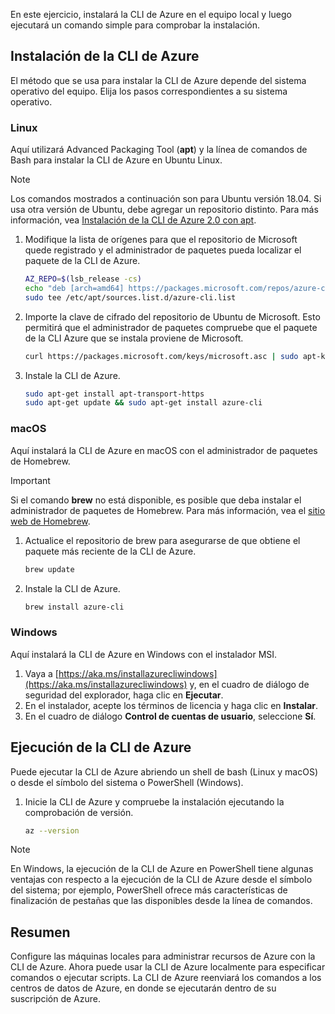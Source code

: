 
En este ejercicio, instalará la CLI de Azure en el equipo local y luego ejecutará un comando simple para comprobar la instalación. 

## <a name="installing-the-azure-cli"></a>Instalación de la CLI de Azure
El método que se usa para instalar la CLI de Azure depende del sistema operativo del equipo. Elija los pasos correspondientes a su sistema operativo.

### <a name="linux"></a>Linux
Aquí utilizará Advanced Packaging Tool (**apt**) y la línea de comandos de Bash para instalar la CLI de Azure en Ubuntu Linux.

> [!NOTE]
> Los comandos mostrados a continuación son para Ubuntu versión 18.04. Si usa otra versión de Ubuntu, debe agregar un repositorio distinto. Para más información, vea [Instalación de la CLI de Azure 2.0 con apt](https://docs.microsoft.com/cli/azure/install-azure-cli-apt).

1. Modifique la lista de orígenes para que el repositorio de Microsoft quede registrado y el administrador de paquetes pueda localizar el paquete de la CLI de Azure.

    ```bash
    AZ_REPO=$(lsb_release -cs)
    echo "deb [arch=amd64] https://packages.microsoft.com/repos/azure-cli/ $AZ_REPO main" | \
    sudo tee /etc/apt/sources.list.d/azure-cli.list
    ```
1. Importe la clave de cifrado del repositorio de Ubuntu de Microsoft. Esto permitirá que el administrador de paquetes compruebe que el paquete de la CLI Azure que se instala proviene de Microsoft.

    ```bash
    curl https://packages.microsoft.com/keys/microsoft.asc | sudo apt-key add -
    ```
1. Instale la CLI de Azure.

    ```bash
    sudo apt-get install apt-transport-https
    sudo apt-get update && sudo apt-get install azure-cli
    ```

### <a name="macos"></a>macOS
Aquí instalará la CLI de Azure en macOS con el administrador de paquetes de Homebrew.

> [!IMPORTANT]
> Si el comando **brew** no está disponible, es posible que deba instalar el administrador de paquetes de Homebrew. Para más información, vea el [sitio web de Homebrew](https://brew.sh/).

1. Actualice el repositorio de brew para asegurarse de que obtiene el paquete más reciente de la CLI de Azure.

    ```bash
    brew update
    ```
1. Instale la CLI de Azure.

    ```bash
    brew install azure-cli
    ```

### <a name="windows"></a>Windows
Aquí instalará la CLI de Azure en Windows con el instalador MSI.

1. Vaya a [https://aka.ms/installazurecliwindows](https://aka.ms/installazurecliwindows) y, en el cuadro de diálogo de seguridad del explorador, haga clic en **Ejecutar**.
1. En el instalador, acepte los términos de licencia y haga clic en **Instalar**.
1. En el cuadro de diálogo **Control de cuentas de usuario**, seleccione **Sí**.

## <a name="running-the-azure-cli"></a>Ejecución de la CLI de Azure
Puede ejecutar la CLI de Azure abriendo un shell de bash (Linux y macOS) o desde el símbolo del sistema o PowerShell (Windows).

1. Inicie la CLI de Azure y compruebe la instalación ejecutando la comprobación de versión.

    ```bash
    az --version
    ```

> [!NOTE]
> En Windows, la ejecución de la CLI de Azure en PowerShell tiene algunas ventajas con respecto a la ejecución de la CLI de Azure desde el símbolo del sistema; por ejemplo, PowerShell ofrece más características de finalización de pestañas que las disponibles desde la línea de comandos. 

## <a name="summary"></a>Resumen
Configure las máquinas locales para administrar recursos de Azure con la CLI de Azure. Ahora puede usar la CLI de Azure localmente para especificar comandos o ejecutar scripts. La CLI de Azure reenviará los comandos a los centros de datos de Azure, en donde se ejecutarán dentro de su suscripción de Azure.
